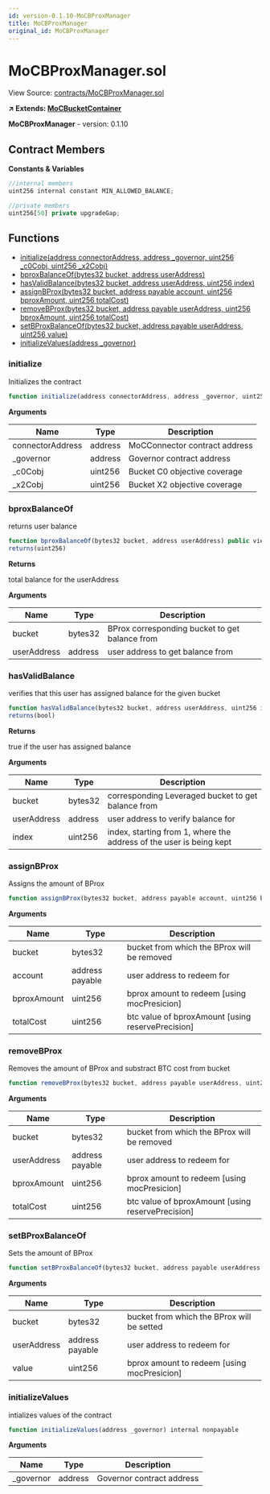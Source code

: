 ```yaml
---
id: version-0.1.10-MoCBProxManager
title: MoCBProxManager
original_id: MoCBProxManager
---
```


# MoCBProxManager.sol

View Source: [contracts/MoCBProxManager.sol](../contracts/MoCBProxManager.sol)

**↗ Extends: [MoCBucketContainer](MoCBucketContainer.md)**

**MoCBProxManager** - version: 0.1.10

## Contract Members
**Constants & Variables**

```js
//internal members
uint256 internal constant MIN_ALLOWED_BALANCE;

//private members
uint256[50] private upgradeGap;

```

## Functions

- [initialize(address connectorAddress, address _governor, uint256 _c0Cobj, uint256 _x2Cobj)](#initialize)
- [bproxBalanceOf(bytes32 bucket, address userAddress)](#bproxbalanceof)
- [hasValidBalance(bytes32 bucket, address userAddress, uint256 index)](#hasvalidbalance)
- [assignBProx(bytes32 bucket, address payable account, uint256 bproxAmount, uint256 totalCost)](#assignbprox)
- [removeBProx(bytes32 bucket, address payable userAddress, uint256 bproxAmount, uint256 totalCost)](#removebprox)
- [setBProxBalanceOf(bytes32 bucket, address payable userAddress, uint256 value)](#setbproxbalanceof)
- [initializeValues(address _governor)](#initializevalues)

### initialize

Initializes the contract

```js
function initialize(address connectorAddress, address _governor, uint256 _c0Cobj, uint256 _x2Cobj) public nonpayable initializer 
```

**Arguments**

| Name        | Type           | Description  |
| ------------- |------------- | -----|
| connectorAddress | address | MoCConnector contract address | 
| _governor | address | Governor contract address | 
| _c0Cobj | uint256 | Bucket C0 objective coverage | 
| _x2Cobj | uint256 | Bucket X2 objective coverage | 

### bproxBalanceOf

returns user balance

```js
function bproxBalanceOf(bytes32 bucket, address userAddress) public view
returns(uint256)
```

**Returns**

total balance for the userAddress

**Arguments**

| Name        | Type           | Description  |
| ------------- |------------- | -----|
| bucket | bytes32 | BProx corresponding bucket to get balance from | 
| userAddress | address | user address to get balance from | 

### hasValidBalance

verifies that this user has assigned balance for the given bucket

```js
function hasValidBalance(bytes32 bucket, address userAddress, uint256 index) public view
returns(bool)
```

**Returns**

true if the user has assigned balance

**Arguments**

| Name        | Type           | Description  |
| ------------- |------------- | -----|
| bucket | bytes32 | corresponding Leveraged bucket to get balance from | 
| userAddress | address | user address to verify balance for | 
| index | uint256 | index, starting from 1, where the address of the user is being kept | 

### assignBProx

Assigns the amount of BProx

```js
function assignBProx(bytes32 bucket, address payable account, uint256 bproxAmount, uint256 totalCost) public nonpayable onlyWhitelisted 
```

**Arguments**

| Name        | Type           | Description  |
| ------------- |------------- | -----|
| bucket | bytes32 | bucket from which the BProx will be removed | 
| account | address payable | user address to redeem for | 
| bproxAmount | uint256 | bprox amount to redeem [using mocPresicion] | 
| totalCost | uint256 | btc value of bproxAmount [using reservePrecision] | 

### removeBProx

Removes the amount of BProx and substract BTC cost from bucket

```js
function removeBProx(bytes32 bucket, address payable userAddress, uint256 bproxAmount, uint256 totalCost) public nonpayable onlyWhitelisted 
```

**Arguments**

| Name        | Type           | Description  |
| ------------- |------------- | -----|
| bucket | bytes32 | bucket from which the BProx will be removed | 
| userAddress | address payable | user address to redeem for | 
| bproxAmount | uint256 | bprox amount to redeem [using mocPresicion] | 
| totalCost | uint256 | btc value of bproxAmount [using reservePrecision] | 

### setBProxBalanceOf

Sets the amount of BProx

```js
function setBProxBalanceOf(bytes32 bucket, address payable userAddress, uint256 value) public nonpayable onlyWhitelisted 
```

**Arguments**

| Name        | Type           | Description  |
| ------------- |------------- | -----|
| bucket | bytes32 | bucket from which the BProx will be setted | 
| userAddress | address payable | user address to redeem for | 
| value | uint256 | bprox amount to redeem [using mocPresicion] | 

### initializeValues

intializes values of the contract

```js
function initializeValues(address _governor) internal nonpayable
```

**Arguments**

| Name        | Type           | Description  |
| ------------- |------------- | -----|
| _governor | address | Governor contract address | 

